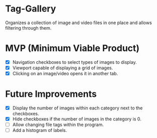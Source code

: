 # Tag-Gallery
Organizes a collection of image and video files in one place and allows filtering through them.

# MVP (Minimum Viable Product)
- [x] Navigation checkboxes to select types of images to display.
- [x] Viewport capable of displaying a grid of images.
- [x] Clicking on an image/video opens it in another tab.

# Future Improvements
- [x] Display the number of images within each category next to the checkboxes.
- [x] Hide checkboxes if the number of images in the category is 0.
- [ ] Allow changing file tags within the program.
- [ ] Add a histogram of labels.
